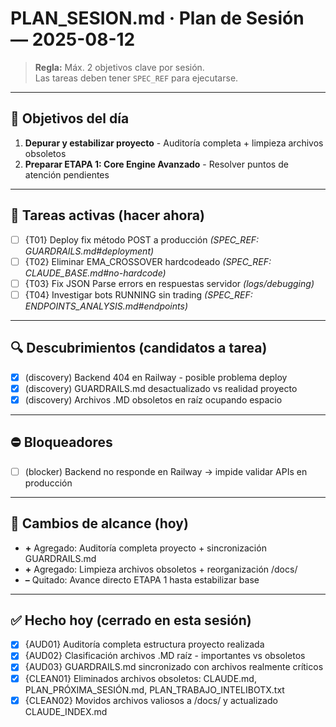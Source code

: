 # PLAN_SESION.md · Plan de Sesión — 2025-08-12

> **Regla:** Máx. 2 objetivos clave por sesión.  
> Las tareas deben tener `SPEC_REF` para ejecutarse.

---

## 🎯 Objetivos del día
1. **Depurar y estabilizar proyecto** - Auditoría completa + limpieza archivos obsoletos
2. **Preparar ETAPA 1: Core Engine Avanzado** - Resolver puntos de atención pendientes

---

## 🔄 Tareas activas (hacer ahora)
- [ ] {T01} Deploy fix método POST a producción *(SPEC_REF: GUARDRAILS.md#deployment)*
- [ ] {T02} Eliminar EMA_CROSSOVER hardcodeado *(SPEC_REF: CLAUDE_BASE.md#no-hardcode)*
- [ ] {T03} Fix JSON Parse errors en respuestas servidor *(logs/debugging)*
- [ ] {T04} Investigar bots RUNNING sin trading *(SPEC_REF: ENDPOINTS_ANALYSIS.md#endpoints)*

---

## 🔍 Descubrimientos (candidatos a tarea)
- [x] (discovery) Backend 404 en Railway - posible problema deploy
- [x] (discovery) GUARDRAILS.md desactualizado vs realidad proyecto
- [x] (discovery) Archivos .MD obsoletos en raíz ocupando espacio

---

## ⛔ Bloqueadores
- [ ] (blocker) Backend no responde en Railway → impide validar APIs en producción

---

## 📌 Cambios de alcance (hoy)
- **+** Agregado: Auditoría completa proyecto + sincronización GUARDRAILS.md
- **+** Agregado: Limpieza archivos obsoletos + reorganización /docs/
- **–** Quitado: Avance directo ETAPA 1 hasta estabilizar base

---

## ✅ Hecho hoy (cerrado en esta sesión)
- [x] {AUD01} Auditoría completa estructura proyecto realizada
- [x] {AUD02} Clasificación archivos .MD raíz - importantes vs obsoletos  
- [x] {AUD03} GUARDRAILS.md sincronizado con archivos realmente críticos
- [x] {CLEAN01} Eliminados archivos obsoletos: CLAUDE.md, PLAN_PRÓXIMA_SESIÓN.md, PLAN_TRABAJO_INTELIBOTX.txt
- [x] {CLEAN02} Movidos archivos valiosos a /docs/ y actualizado CLAUDE_INDEX.md